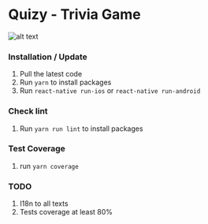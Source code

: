 # Quizy - Trivia Game
![alt text](https://media.giphy.com/media/fHlLz1MfYRKxvCE4cL/giphy.gif "Trivia React Native Redux")

### Installation / Update
1. Pull the latest code
2. Run `yarn` to install packages
3. Run `react-native run-ios` or `react-native run-android`

### Check lint
1. Run `yarn run lint` to install packages

### Test Coverage
1. run `yarn coverage`

### TODO
1. I18n to all texts
2. Tests coverage at least 80%